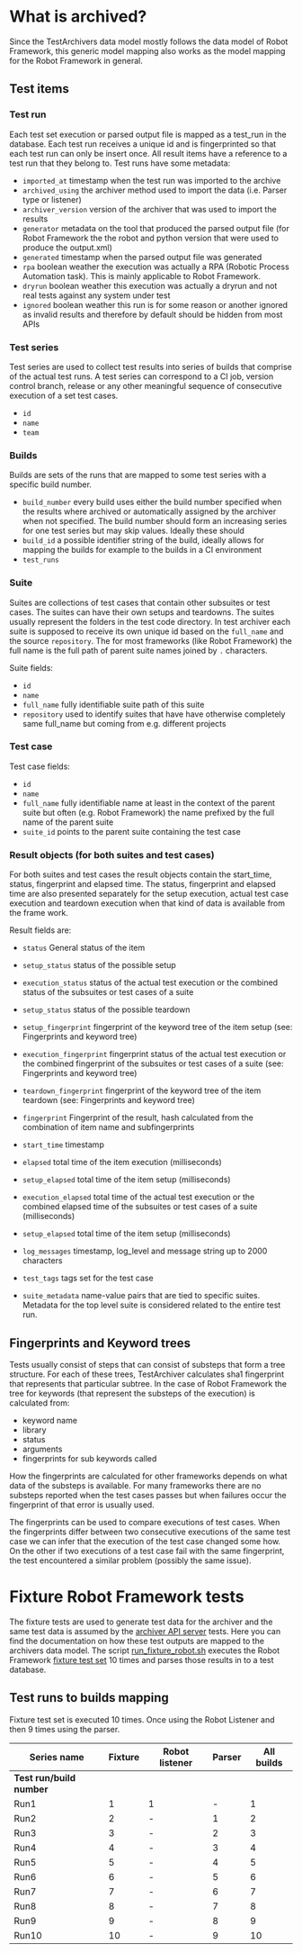 # What is archived?
Since the TestArchivers data model mostly follows the data model of Robot Framework, this generic model mapping also works as the model mapping for the Robot Framework in general.


## Test items
### Test run
Each test set execution or parsed output file is mapped as a test_run in the database. Each test run receives a unique id and is fingerprinted so that each test run can only be insert once. All result items have a reference to a test run that they belong to. Test runs have some metadata:
  * `imported_at` timestamp when the test run was imported to the archive
  * `archived_using` the archiver method used to import the data (i.e. Parser type or listener)
  * `archiver_version` version of the archiver that was used to import the results
  * `generator` metadata on the tool that produced the parsed output file (for Robot Framework the the robot and python version that were used to produce the output.xml)
  * `generated` timestamp when the parsed output file was generated
  * `rpa` boolean weather the execution was actually a RPA (Robotic Process Automation task). This is mainly applicable to Robot Framework.
  * `dryrun` boolean weather this execution was actually a dryrun and not real tests against any system under test
  * `ignored` boolean weather this run is for some reason or another ignored as invalid results and therefore by default should be hidden from most APIs

### Test series
Test series are used to collect test results into series of builds that comprise of the actual test runs. A test series can correspond to a CI job, version control branch, release or any other meaningful sequence of consecutive execution of a set test cases.
  * `id`
  * `name`
  * `team`

### Builds
Builds are sets of the runs that are mapped to some test series with a specific build number.
  * `build_number` every build uses either the build number specified when the results where archived or automatically assigned by the archiver when not specified. The build number should form an increasing series for one test series but may skip values. Ideally these should
  * `build_id` a possible identifier string of the build, ideally allows for mapping the builds for example to the builds in a CI environment
  * `test_runs`

### Suite
Suites are collections of test cases that contain other subsuites or test cases. The suites can have their own setups and teardowns. The suites usually represent the folders in the test code directory. In test archiver each suite is supposed to receive its own unique id based on the `full_name` and the source `repository`. The for most frameworks (like Robot Framework) the full name is the full path of parent suite names joined by `.` characters.

Suite fields:
  * `id`
  * `name`
  * `full_name` fully identifiable suite path of this suite
  * `repository` used to identify suites that have have otherwise completely same full_name but coming from e.g. different projects

### Test case
Test case fields:
  * `id`
  * `name`
  * `full_name` fully identifiable name at least in the context of the parent suite but often (e.g. Robot Framework) the name prefixed by the full name of the parent suite
  * `suite_id` points to the parent suite containing the test case


### Result objects (for both suites and test cases)
For both suites and test cases the result objects contain the start_time, status, fingerprint and elapsed time. The status, fingerprint and elapsed time are also presented separately for the setup execution, actual test case execution and teardown execution when that kind of data is available from the frame work.

Result fields are:
  * `status` General status of the item
  * `setup_status` status of the possible setup
  * `execution_status`  status of the actual test execution or the combined status of the subsuites or test cases of a suite
  * `setup_status` status of the possible teardown

  * `setup_fingerprint` fingerprint of the keyword tree of the item setup (see: Fingerprints and keyword tree)
  * `execution_fingerprint` fingerprint status of the actual test execution or the combined fingerprint of the subsuites or test cases of a suite (see: Fingerprints and keyword tree)
  * `teardown_fingerprint` fingerprint of the keyword tree of the item teardown (see: Fingerprints and keyword tree)
  * `fingerprint` Fingerprint of the result, hash calculated from the combination of item name and subfingerprints

  * `start_time` timestamp
  * `elapsed` total time of the item execution (milliseconds)
  * `setup_elapsed` total time of the item setup (milliseconds)
  * `execution_elapsed` total time of the actual test execution or the combined elapsed time of the subsuites or test cases of a suite (milliseconds)
  * `setup_elapsed` total time of the item setup (milliseconds)

  * `log_messages` timestamp, log_level and message string up to 2000 characters
  * `test_tags` tags set for the test case
  * `suite_metadata` name-value pairs that are tied to specific suites. Metadata for the top level suite is considered related to the entire test run.


## Fingerprints and Keyword trees
Tests usually consist of steps that can consist of substeps that form a tree structure. For each of these trees, TestArchiver calculates sha1 fingerprint that represents that particular subtree. In the case of Robot Framework the tree for keywords (that represent the substeps of the execution) is calculated from:
- keyword name
- library
- status
- arguments
- fingerprints for sub keywords called

How the fingerprints are calculated for other frameworks depends on what data of the substeps is available. For many frameworks there are no substeps reported when the test cases passes but when failures occur the fingerprint of that error is usually used.

The fingerprints can be used to compare executions of test cases. When the fingerprints differ between two consecutive executions of the same test case we can infer that the execution of the test case changed some how. On the other if two executions of a test case fail with the same fingerprint, the test encountered a similar problem (possibly the same issue).



# Fixture Robot Framework tests
The fixture tests are used to generate test data for the archiver and the same test data is assumed by the [archiver API server](/archive_api_server) tests. Here you can find the documentation on how these test outputs are mapped to the archivers data model. The script [run_fixture_robot.sh](/run_fixture_robot.sh) executes the Robot Framework [fixture test set](/robot_tests/) 10 times and parses those results in to a test database.

## Test runs to builds mapping
Fixture test set is executed 10 times. Once using the Robot Listener and then 9 times using the parser.

| Series name | Fixture | Robot listener | Parser | All builds |
| --- | --- | --- | --- | --- |
| **Test run/build number** |  |  |  |  |
| Run1 | 1 | 1 | - | 1 |
| Run2 | 2 | - | 1 | 2 |
| Run3 | 3 | - | 2 | 3 |
| Run4 | 4 | - | 3 | 4 |
| Run5 | 5 | - | 4 | 5 |
| Run6 | 6 | - | 5 | 6 |
| Run7 | 7 | - | 6 | 7 |
| Run8 | 8 | - | 7 | 8 |
| Run9 | 9 | - | 8 | 9 |
| Run10 | 10 | - | 9 | 10 |
